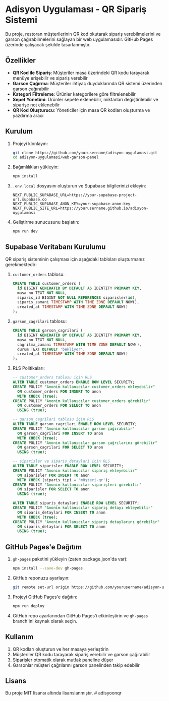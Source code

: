 # Adisyon Uygulaması - QR Sipariş Sistemi

Bu proje, restoran müşterilerinin QR kod okutarak sipariş verebilmelerini ve garson çağırabilmelerini sağlayan bir web uygulamasıdır. GitHub Pages üzerinde çalışacak şekilde tasarlanmıştır.

## Özellikler

- **QR Kod ile Sipariş**: Müşteriler masa üzerindeki QR kodu tarayarak menüye erişebilir ve sipariş verebilir
- **Garson Çağırma**: Müşteriler ihtiyaç duyduklarında QR sistemi üzerinden garson çağırabilir
- **Kategori Filtreleme**: Ürünler kategorilere göre filtrelenebilir
- **Sepet Yönetimi**: Ürünler sepete eklenebilir, miktarları değiştirilebilir ve siparişe not eklenebilir
- **QR Kod Oluşturucu**: Yöneticiler için masa QR kodları oluşturma ve yazdırma aracı

## Kurulum

1. Projeyi klonlayın:
   ```bash
   git clone https://github.com/yourusername/adisyon-uygulamasi.git
   cd adisyon-uygulamasi/web-garson-panel
   ```

2. Bağımlılıkları yükleyin:
   ```bash
   npm install
   ```

3. `.env.local` dosyasını oluşturun ve Supabase bilgilerinizi ekleyin:
   ```
   NEXT_PUBLIC_SUPABASE_URL=https://your-supabase-project-url.supabase.co
   NEXT_PUBLIC_SUPABASE_ANON_KEY=your-supabase-anon-key
   NEXT_PUBLIC_SITE_URL=https://yourusername.github.io/adisyon-uygulamasi
   ```

4. Geliştirme sunucusunu başlatın:
   ```bash
   npm run dev
   ```

## Supabase Veritabanı Kurulumu

QR sipariş sisteminin çalışması için aşağıdaki tabloları oluşturmanız gerekmektedir:

1. `customer_orders` tablosu:
   ```sql
   CREATE TABLE customer_orders (
     id BIGINT GENERATED BY DEFAULT AS IDENTITY PRIMARY KEY,
     masa_no TEXT NOT NULL,
     siparis_id BIGINT NOT NULL REFERENCES siparisler(id),
     siparis_zamani TIMESTAMP WITH TIME ZONE DEFAULT NOW(),
     created_at TIMESTAMP WITH TIME ZONE DEFAULT NOW()
   );
   ```

2. `garson_cagrilari` tablosu:
   ```sql
   CREATE TABLE garson_cagrilari (
     id BIGINT GENERATED BY DEFAULT AS IDENTITY PRIMARY KEY,
     masa_no TEXT NOT NULL,
     cagrilma_zamani TIMESTAMP WITH TIME ZONE DEFAULT NOW(),
     durum TEXT DEFAULT 'bekliyor',
     created_at TIMESTAMP WITH TIME ZONE DEFAULT NOW()
   );
   ```

3. RLS Politikaları:
   ```sql
   -- customer_orders tablosu için RLS
   ALTER TABLE customer_orders ENABLE ROW LEVEL SECURITY;
   CREATE POLICY "Anonim kullanıcılar customer_orders ekleyebilir"
     ON customer_orders FOR INSERT TO anon
     WITH CHECK (true);
   CREATE POLICY "Anonim kullanıcılar customer_orders görebilir"
     ON customer_orders FOR SELECT TO anon
     USING (true);
   
   -- garson_cagrilari tablosu için RLS
   ALTER TABLE garson_cagrilari ENABLE ROW LEVEL SECURITY;
   CREATE POLICY "Anonim kullanıcılar garson çağırabilir"
     ON garson_cagrilari FOR INSERT TO anon
     WITH CHECK (true);
   CREATE POLICY "Anonim kullanıcılar garson çağrılarını görebilir"
     ON garson_cagrilari FOR SELECT TO anon
     USING (true);
   
   -- siparisler ve siparis_detaylari için RLS
   ALTER TABLE siparisler ENABLE ROW LEVEL SECURITY;
   CREATE POLICY "Anonim kullanıcılar sipariş ekleyebilir"
     ON siparisler FOR INSERT TO anon
     WITH CHECK (siparis_tipi = 'müşteri-qr');
   CREATE POLICY "Anonim kullanıcılar siparişleri görebilir"
     ON siparisler FOR SELECT TO anon
     USING (true);
   
   ALTER TABLE siparis_detaylari ENABLE ROW LEVEL SECURITY;
   CREATE POLICY "Anonim kullanıcılar sipariş detayı ekleyebilir"
     ON siparis_detaylari FOR INSERT TO anon
     WITH CHECK (true);
   CREATE POLICY "Anonim kullanıcılar sipariş detaylarını görebilir"
     ON siparis_detaylari FOR SELECT TO anon
     USING (true);
   ```

## GitHub Pages'e Dağıtım

1. `gh-pages` paketini yükleyin (zaten package.json'da var):
   ```bash
   npm install --save-dev gh-pages
   ```

2. GitHub reponuzu ayarlayın:
   ```bash
   git remote set-url origin https://github.com/yourusername/adisyon-uygulamasi.git
   ```

3. Projeyi GitHub Pages'e dağıtın:
   ```bash
   npm run deploy
   ```

4. GitHub repo ayarlarından GitHub Pages'i etkinleştirin ve `gh-pages` branch'ini kaynak olarak seçin.

## Kullanım

1. QR kodları oluşturun ve her masaya yerleştirin
2. Müşteriler QR kodu tarayarak sipariş verebilir ve garson çağırabilir
3. Siparişler otomatik olarak mutfak paneline düşer
4. Garsonlar müşteri çağrılarını garson panelinden takip edebilir

## Lisans

Bu proje MIT lisansı altında lisanslanmıştır.
#   a d i s y o o n q r  
 